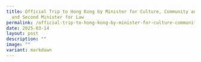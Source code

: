 ```yaml
---
title: Official Trip to Hong Kong by Minister for Culture, Community and Youth
  and Second Minister for Law
permalink: /official-trip-to-hong-kong-by-minister-for-culture-community-and-youth-and-second-minister-for-law/
date: 2025-03-14
layout: post
description: ""
image: ""
variant: markdown
---
```


